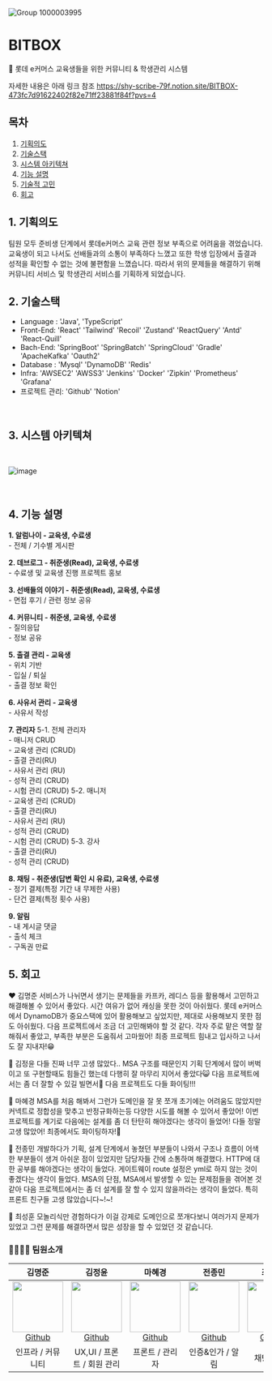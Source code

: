 ![Group 1000003995](https://github.com/lotteon2/BITBOX/assets/81145399/72275a38-842c-454c-acef-6b1b123b2ab5)

# BITBOX
📌 롯데 e커머스 교육생들을 위한 커뮤니티 & 학생관리 시스템

자세한 내용은 아래 링크 참조
https://shy-scribe-79f.notion.site/BITBOX-473fc7d91622402f82e71ff23881f84f?pvs=4

## 목차

1. [기획의도](#1-기획의도)
2. [기술스택](#2-기술스택)
3. [시스템 아키텍쳐](#3-시스템-아키텍쳐)
4. [기능 설명](#4-기능-설명)
5. [기술적 고민](#5-기술적-고민)
6. [회고](#6-회고)

## 1. 기획의도
팀원 모두 준비생 단계에서 롯데e커머스 교육 관련 정보 부족으로 어려움을 겪었습니다. 교육생이 되고 나서도 선배들과의 소통이 부족하다 느꼈고 또한 학생 입장에서 출결과 성적을 확인할 수 없는 것에 불편함을 느꼈습니다. 따라서 위의 문제들을 해결하기 위해 커뮤니티 서비스 및 학생관리 서비스를 기획하게 되었습니다.
<br />

## 2. 기술스택
- Language : 'Java', 'TypeScript'
- Front-End: 'React' 'Tailwind' 'Recoil' 'Zustand' 'ReactQuery' 'Antd' 'React-Quill'
- Bach-End: 'SpringBoot' 'SpringBatch' 'SpringCloud' 'Gradle' 'ApacheKafka' 'Oauth2'
- Database : 'Mysql' 'DynamoDB' 'Redis'
- Infra: 'AWSEC2' 'AWSS3' 'Jenkins' 'Docker' 'Zipkin' 'Prometheus' 'Grafana'
- 프로젝트 관리: 'Github' 'Notion'
<br />

## 3. 시스템 아키텍쳐

<br /> 

![image](https://github.com/lotteon2/BITBOX/assets/81145399/4185886d-c41c-4ff9-b0b2-66f06f198a57)

<br />

## 4. 기능 설명

<b>1. 알럼나이 - 교육생, 수료생</b>
    <br />- 전체 / 기수별 게시판

<b>2. 데브로그 - 취준생(Read), 교육생, 수료생</b>
    <br />- 수료생 및 교육생 진행 프로젝트 홍보

<b>3. 선배들의 이야기 - 취준생(Read), 교육생, 수료생</b>
    <br />- 면접 후기 / 관련 정보 공유

<b>4. 커뮤니티 - 취준생, 교육생, 수료생</b>
    <br />- 질의응답
    <br />- 정보 공유

<b>5. 출결 관리 - 교육생</b>
    <br />- 위치 기반
    <br />- 입실 / 퇴실
    <br />- 출결 정보 확인

<b>6. 사유서 관리 - 교육생</b>
    <br />- 사유서 작성

<b>7. 관리자</b>
  5-1. 전체 관리자
          <br />- 매니저 CRUD
          <br />- 교육생 관리 (CRUD)
          <br />- 출결 관리(RU)
          <br />- 사유서 관리 (RU)
          <br />- 성적 관리 (CRUD)
          <br />- 시험 관리 (CRUD)
  5-2. 매니저
          <br />- 교육생 관리 (CRUD)
          <br />- 출결 관리(RU)
          <br />- 사유서 관리 (RU)
          <br />- 성적 관리 (CRUD)
          <br />- 시험 관리 (CRUD)
  5-3. 강사
          <br />- 출결 관리(RU)
          <br />- 성적 관리 (CRUD)

<b>8. 채팅 - 취준생(답변 확인 시 유료), 교육생, 수료생</b>
          <br />- 정기 결제(특정 기간 내 무제한 사용)
          <br />- 단건 결제(특정 횟수 사용)

<b>9. 알림</b>
          <br />- 내 게시글 댓글
          <br />- 출석 체크
          <br />- 구독권 만료
<br />
## 5. 회고
❤️ 김명준
서비스가 나뉘면서 생기는 문제들을 카프카, 레디스 등을 활용해서 고민하고 해결해볼 수 있어서 좋았다. 시간 여유가 없어 캐싱을 못한 것이 아쉬웠다. 롯데 e커머스에서 DynamoDB가 중요스택에 있어 활용해보고 싶었지만, 제대로 사용해보지 못한 점도 아쉬웠다. 다음 프로젝트에서 조금 더 고민해봐야 할 것 같다. 각자 주로 맡은 역할 잘 해줘서 좋았고, 부족한 부분은 도움줘서 고마웠어! 최종 프로젝트 힘내고 입사하고 나서도 잘 지내자!😁

💜 김정윤
다들 진짜 너무 고생 많았다.. MSA 구조를 때문인지 기획 단계에서 많이 버벅이고 또 구현할때도 힘들긴 했는데 다행히 잘 마무리 지어서 좋았다😺 다음 프로젝트에서는 좀 더 잘할 수 있길 빌면서🙏  다음 프로젝트도 다들 화이팅!!!

💛 마혜경
MSA를 처음 해봐서 그런가 도메인을 잘 못 쪼개 초기에는 어려움도 많았지만 커넥트로 정합성을 맞추고 반정규화하는등 다양한 시도를 해볼 수 있어서 좋았어! 이번 프로젝트를 계기로 다음에는 설계를 좀 더 탄탄히 해야겠다는 생각이 들었어! 다들 정말 고생 많았어! 최종에서도 화이팅하자!🙌

💚 전종민
개발하다가 기획, 설계 단계에서 놓쳤던 부분들이 나와서 구조나 흐름이 어색한 부분들이 생겨 아쉬운 점이 있었지만 담당자들 간에 소통하며 해결했다. HTTP에 대한 공부를 해야겠다는 생각이 들었다. 게이트웨이 route 설정은 yml로 하지 않는 것이 좋겠다는 생각이 들었다. MSA의 단점, MSA에서 발생할 수 있는 문제점들을 겪어본 것 같아 다음 프로젝트에서는 좀 더 설계를 잘 할 수 있지 않을까라는 생각이 들었다. 특히 프론트 친구들 고생 많았습니다~!~!

💙 최성훈
모놀리식만 경험하다가 이걸 강제로 도메인으로 쪼개다보니 여러가지 문제가 있었고 그런 문제를 해결하면서 많은 성장을 할 수 있었던 것 같습니다.


### 👨‍👩‍👦‍👦  팀원소개
|  김명준  |  김정윤  |  마혜경  |  전종민 | 최성훈  |
| :----------: |  :--------:  |  :---------: |  :---------: | :---------: |
| [<img src="https://avatars.githubusercontent.com/u/100829030?v=4" width="100px" height="100px"><br/>Github](https://github.com/MJun111)| [<img src="https://avatars.githubusercontent.com/u/81145399?v=4" width="100px" height="100px"><br/>Github](https://github.com/indl1670) | [<img src="https://avatars.githubusercontent.com/u/72402747?v=4" width="100px" height="100px"><br/>Github](https://github.com/Hyevvy) | [<img src="https://avatars.githubusercontent.com/u/38072189?s=64&v=4" width="100px" height="100px"><br/>Github](https://github.com/wakkpu)| [<img src="https://avatars.githubusercontent.com/u/33412452?v=4" width="100px" height="100px"><br/>Github](https://github.com/realsuperman) |
| 인프라 / 커뮤니티 | UX,UI / 프론트 / 회원 관리 | 프론트 / 관리자 | 인증&인가 / 알림 | 채팅 / 결제 |
